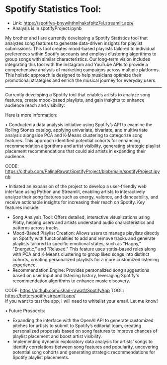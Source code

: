 # Spotify Statistics Tool:
- Link: https://spotifya-bnywihthnlhaksfpltz7el.streamlit.app/
- Analysis is in spotifyProject.ipynb

My brother and I are currently developing a Spotify Statistics tool that analyzes song features to generate data-driven insights for playlist submissions. This tool creates mood-based playlists tailored to individual preferences within Spotify accounts and employs clustering algorithms to group songs with similar characteristics. Our long-term vision includes integrating this tool with the Instagram and YouTube APIs to provide a comprehensive analysis of marketing campaigns across multiple platforms. This holistic approach is designed to help musicians optimize their promotional strategies and enrich the musical journey for everyday users.


----------------------------------

Currently developing a Spotify tool that enables artists to analyze song features, create mood-based playlists, and gain insights to enhance audience reach and visibility:

Here is more information:

• Conducted a data analysis initiative using Spotify’s API to examine the Rolling Stones catalog, applying univariate, bivariate, and multivariate analysis alongside PCA and K-Means clustering to categorize song features. This approach identified potential cohorts for enhancing recommendation algorithms and artist visibility, generating strategic playlist placement recommendations that could aid artists in expanding their audience. 

CODE: https://github.com/PalinaRawat/SpotifyProject/blob/main/spotifyProject.ipynb

• Initiated an expansion of the project to develop a user-friendly web interface using Python and Streamlit, enabling artists to interactively analyze their song features such as energy, valence, and danceability, and receive actionable insights for increasing their reach on Spotify. Key features include:

- Song Analysis Tool: Offers detailed, interactive visualizations using Plotly, helping users and artists understand audio characteristics and patterns across tracks.
- Mood-Based Playlist Creation: Allows users to manage playlists directly on Spotify with functionalities to add and remove tracks and generate playlists tailored to specific emotional states, such as "Happy," "Energetic," and "Relaxed." This feature uses statis-based rules along with PCA and K-Means clustering to group liked songs into distinct cohorts, creating personalized playlists for a more customized listening experience.
- Recommendation Engine: Provides personalized song suggestions based on user input and listening history, leveraging Spotify's recommendation algorithms to enhance music discovery.

CODE: https://github.com/ishan-rawat1/SpotifyApp
TOOL: https://betterspotify.streamlit.app/  
If you want to test the app, I will need to whitelist your email. Let me know!

• Future Prospects:

- Expanding the interface with the OpenAI API to generate customized pitches for artists to submit to Spotify’s editorial team, creating personalized proposals based on song features to improve chances of playlist placement and boost artist visibility.
- Implementing dynamic exploratory data analysis for artists’ songs to identify correlations between song features and popularity, uncovering potential song cohorts and generating strategic recommendations for Spotify playlist placements.

